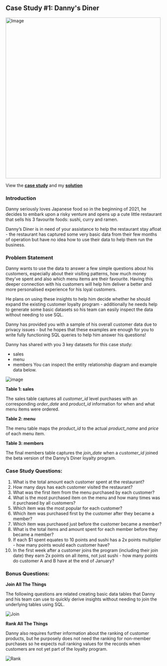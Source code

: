 ## Case Study #1: Danny's Diner 
<img src="https://user-images.githubusercontent.com/81607668/127727503-9d9e7a25-93cb-4f95-8bd0-20b87cb4b459.png" alt="Image" width="500" height="520">

View the [**case study**](https://8weeksqlchallenge.com/case-study-1/) and my [**solution**](https://github.com/emmanguyen0602/8-Week-SQL-Challenge/blob/main/Case%20Study%20%231%20-%20Danny's%20Diner/SQL%20codes/Case%20Study%201%20Danny's%20Dinner.sql) 

### Introduction
Danny seriously loves Japanese food so in the beginning of 2021, he decides to embark upon a risky venture and opens up a cute little restaurant that sells his 3 favourite foods: sushi, curry and ramen.

Danny’s Diner is in need of your assistance to help the restaurant stay afloat - the restaurant has captured some very basic data from their few months of operation but have no idea how to use their data to help them run the business.

### Problem Statement
Danny wants to use the data to answer a few simple questions about his customers, especially about their visiting patterns, how much money they’ve spent and also which menu items are their favourite. Having this deeper connection with his customers will help him deliver a better and more personalised experience for his loyal customers.

He plans on using these insights to help him decide whether he should expand the existing customer loyalty program - additionally he needs help to generate some basic datasets so his team can easily inspect the data without needing to use SQL.

Danny has provided you with a sample of his overall customer data due to privacy issues - but he hopes that these examples are enough for you to write fully functioning SQL queries to help him answer his questions!

Danny has shared with you 3 key datasets for this case study:

* sales
* menu
* members
You can inspect the entity relationship diagram and example data below.

![image](https://user-images.githubusercontent.com/81607668/127271130-dca9aedd-4ca9-4ed8-b6ec-1e1920dca4a8.png)

**Table 1: sales** 

The sales table captures all *customer_id* level purchases with an corresponding *order_date* and *product_id* information for when and what menu items were ordered.

**Table 2: menu**

The menu table maps the *product_id* to the actual *product_name* and *price* of each menu item.

**Table 3: members**

The final members table captures the *join_date* when a *customer_id* joined the beta version of the Danny’s Diner loyalty program.


### Case Study Questions:

1.  What is the total amount each customer spent at the restaurant?
2.  How many days has each customer visited the restaurant?
3.  What was the first item from the menu purchased by each customer?
4.  What is the most purchased item on the menu and how many times was it purchased by all customers?
5.  Which item was the most popular for each customer?
6.  Which item was purchased first by the customer after they became a member?
7.  Which item was purchased just before the customer became a member?
8.  What is the total items and amount spent for each member before they became a member?
9.  If each $1 spent equates to 10 points and sushi has a 2x points multiplier - how many points would each customer have?
10. In the first week after a customer joins the program (including their join date) they earn 2x points on all items, 
    not just sushi - how many points do customer A and B have at the end of January?

### Bonus Questions:
**Join All The Things**

The following questions are related creating basic data tables that Danny and his team can use to quickly derive insights without needing to join the underlying tables using SQL.

![Join](https://user-images.githubusercontent.com/76781033/211604820-aa1559b5-61b7-4435-87e1-9ebb01793437.png)

**Rank All The Things**

Danny also requires further information about the ranking of customer products, but he purposely does not need the ranking for non-member purchases so he expects null ranking values for the records when customers are not yet part of the loyalty program.

![Rank](https://user-images.githubusercontent.com/76781033/211605054-b9e503b8-5b26-4a7c-8ddd-511872d47035.png)


